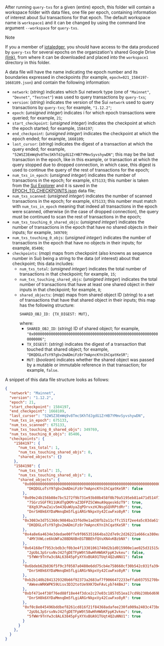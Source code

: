 After running `query-txs` for a given (entire) epoch, this folder will contain
a workspace folder with data files, one file per epoch, containing information
of interest about Sui transactions for that epoch. The default workspace name
is `workspace1` and it can be changed by using the command line argument
`--workspace` for `query-txs`.

> [!NOTE]
> If you a member of [iotaledger](
> https://github.com/iotaledger?view_as=public), you should have access to the
> data produced by `query-txs` for several epochs on the organization's shared
> Google Drive [(link)](
> https://drive.google.com/drive/folders/12c8A6cLCQCqKLvCPSDLeuPcb2LC-35FT),
> from where it can be downloaded and placed into the `workspace1` directory
> in this folder.

A data file will have the name indicating the epoch number and its boundaries
expressed in checkpoints (for example, `epoch=021_1584197-1668109.json`) and
contain the following information:
- `network`: (*string*) indicates which Sui network type (one of `"Mainnet"`,
`"Devnet"`, `"Testnet"`) was used to query transactions by `query-txs`;
- `version`: (*string*) indicates the version of the Sui `network` used to
query transactions by `query-txs`; for example, `"1.12.2"`;
- `epoch`: (*unsigned integer*) indicates i for which epoch transactions were
queried; for example, `21`;
- `start_checkpoint`: (*unsigned integer*) indicates the checkpoint at which
the epoch started; for example, `1584197`;
- `end_checkpoint`: (*unsigned integer*) indicates the checkpoint at which the
epoch ended; for example, `1668109`;
- `last_cursor`: (*string*) indicates the digest of a transaction at which the
query ended; for example, `"52WSZ3EmWq9v8TmcSKhTdJgdG1ZrHB7YMmvSyvshywDN"`;
this may be the last transaction in the epoch, like in this example, or
transaction at which the query stopped due to dropped connection, in which
case, this digest is used to continue the query of the rest of transactions
for the epoch;
- `num_txs_in_epoch`: (*unsigned integer*) indicates the number of
transactions in the epoch; for example, `675133`; this number is taken from
the [Sui Explorer](https://suivision.xyz/) and it is saved in the
[EPOCH_TO_CHECKPOINTS.json](../results/EPOCH_TO_CHECKPOINTS.json) data file;
- `num_txs_scanned`: (*unsigned integer*) indicates the number of scanned
transactions in the epoch; for example, `675133`; this number must match with
`num_txs_in_epoch` meaning that indeed all transactions in the epoch were
scanned, otherwise (in the case of dropped connection), the query must be
continued to scan the rest of transactions in the epoch;
- `num_txs_touching_0_shared_objs`: (*unsigned integer*) indicates the number
of transactions in the epoch that have no shared objects in their inputs;
for example, `349769`;
- `num_txs_touching_0_objs`: (*unsigned integer*) indicates the number of
transactions in the epoch that have no objects in their inputs;
for example, `85406`;
- `checkpoints`: (*map*) maps from checkpoint (also knowns as sequence number
in Sui) being a string to the data (of interest) about that checkpoint; this
data includes:
  - `num_txs_total`: (*unsigned integer*) indicates the total number of
  transactions in that checkpoint; for example, `15`;
  - `num_txs_touching_shared_objs`: (*unsigned integer*) indicates the total
  number of transactions that have at least one shared object in their inputs
  in that checkpoint; for example, `8`;
  - `shared_objects`: (*map*) maps from shared object ID (*string*) to a set
  of transactions that have that shared object in their inputs; this map has
  the following structure:
    ```
    SHARED_OBJ_ID: {TX_DIGEST: MUT},
    ```
    where:
    - `SHARED_OBJ_ID`: (*string*) ID of shared object; for example,
    `"0x0000000000000000000000000000000000000000000000000000000000000006"`;
    - `TX_DIGEST`: (*string*) indicates the digest of a transaction that
    touched that shared object; for example,
    `"DKQDGLoTsY97gbv2mADmiFz8r7mApncKYn1hCqatKeSR"`;
    - `MUT`: (*boolean*) indicates whether the shared object was passed by
    a mutable or immutable reference in that transaction; for example,
    `false`.

A snippet of this data file structure looks as follows:
```json
{
  "network": "Mainnet",
  "version": "1.12.2",
  "epoch": 21,
  "start_checkpoint": 1584197,
  "end_checkpoint": 1668109,
  "last_cursor": "52WSZ3EmWq9v8TmcSKhTdJgdG1ZrHB7YMmvSyvshywDN",
  "num_txs_in_epoch": 675133,
  "num_txs_scanned": 675133,
  "num_txs_touching_0_shared_objs": 349769,
  "num_txs_touching_0_objs": 85406,
  "checkpoints": {
    "1584197": {
      "num_txs_total": 1,
      "num_txs_touching_shared_objs": 0,
      "shared_objects": {}
    },
    "1584198": {
      "num_txs_total": 15,
      "num_txs_touching_shared_objs": 8,
      "shared_objects": {
        "0x0000000000000000000000000000000000000000000000000000000000000006": {
          "DKQDGLoTsY97gbv2mADmiFz8r7mApncKYn1hCqatKeSR": false
        },
        "0x09e24b156b08e7bc5272f9b731e93b80b458f0b79a5195eb81a471d514f1b1b8": {
          "7SGrzSGFfR11UKdTgQKMraZ3DFPZSCWmuA9qqesk6zT9": true,
          "8Xg9JPuwZaiv5m43QuWUyaZqPDrvxzHJNsgGQVRPtdRr": true,
          "DnrSH8k6XYDaMmnqDm5fLgiARGrNkpxVy42CuwFxo8yR": true
        },
        "0x3083e3d751360c9084ba33f6d9e1ad38fb2a11cffc151f2ee4a5c03da61fb1e2": {
          "DKQDGLoTsY97gbv2mADmiFz8r7mApncKYn1hCqatKeSR": true
        },
        "0x4a8e6a4634e3dedae00ffe9f065351664ba32d7e9c2d26221a666ca380ea68b9": {
          "4MY3VWLce6kUWFa28BDNXBnEGTBBEhfQVuXN4vKBzbNX": true
        },
        "0x64168ef7953cbdb3cf0b3e4f13301061740d2b1d015900e1ae025d31515ad830": {
          "2pUbL3pSrsxNvJ42fgDETFpW9t58wHhHWbKFppK3vkeu": false,
          "5fWWr9TnYw3c8AL63845pFyXYXxBUA91TUqt4Q2uNNU1": false
        },
        "0x6bdeb62b036f5f9c3f0587a0480e6dd75cb4e758660cf30b542c031fa394bb83": {
          "DnrSH8k6XYDaMmnqDm5fLgiARGrNkpxVy42CuwFxo8yR": true
        },
        "0xb2b140b2841329320b66f92373a2683af7f9066472233effab03755270bcf65f": {
          "AWeevWRKWPK59Uisv3D32totUe9XK7DeFAvLyb744BmJ": true
        },
        "0xbf471e4f38f76ed88f18e44f3dce2c27e03c1857d51ea17cd9b230b6d69b4bc1": {
          "DnrSH8k6XYDaMmnqDm5fLgiARGrNkpxVy42CuwFxo8yR": true
        },
        "0xf0c8e045496bddbef8261cd816f21f84368adafee230fa909a2403c473bdbee7": {
          "2pUbL3pSrsxNvJ42fgDETFpW9t58wHhHWbKFppK3vkeu": true,
          "5fWWr9TnYw3c8AL63845pFyXYXxBUA91TUqt4Q2uNNU1": true
        }
      }
    },
  }
}
```
